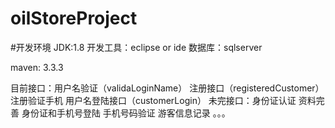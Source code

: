 # oilStoreProject

#开发环境
JDK:1.8
开发工具：eclipse or ide
数据库：sqlserver

maven: 3.3.3

目前接口：用户名验证（validaLoginName）
         注册接口（registeredCustomer）
         注册验证手机
         用户名登陆接口（customerLogin）
未完接口：身份证认证
          资料完善
          身份证和手机号登陆
          手机号码验证
          游客信息记录
          。。。
